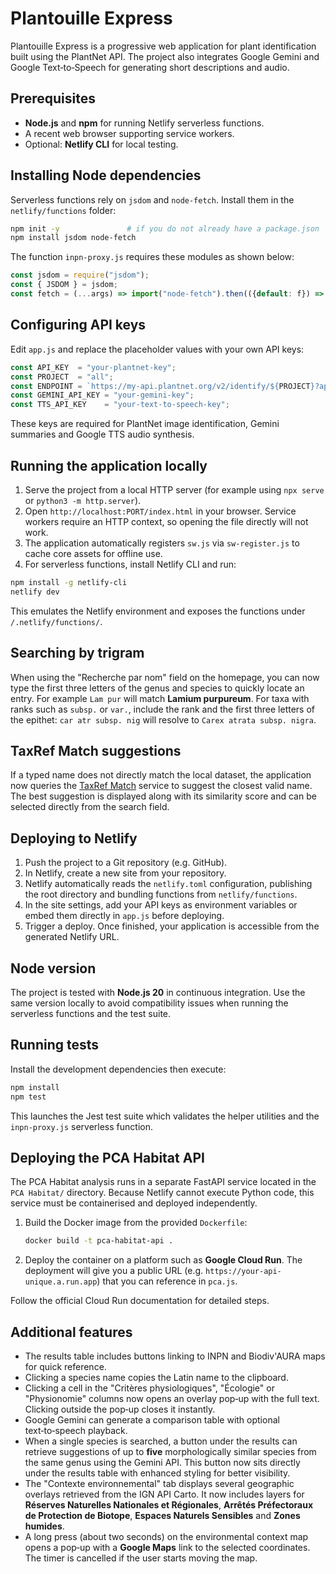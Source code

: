 # Plantouille Express

Plantouille Express is a progressive web application for plant identification built using the PlantNet API. The project also integrates Google Gemini and Google Text‑to‑Speech for generating short descriptions and audio.

## Prerequisites

- **Node.js** and **npm** for running Netlify serverless functions.
- A recent web browser supporting service workers.
- Optional: **Netlify CLI** for local testing.

## Installing Node dependencies

Serverless functions rely on `jsdom` and `node-fetch`. Install them in the `netlify/functions` folder:

```bash
npm init -y               # if you do not already have a package.json
npm install jsdom node-fetch
```

The function `inpn-proxy.js` requires these modules as shown below:

```javascript
const jsdom = require("jsdom");
const { JSDOM } = jsdom;
const fetch = (...args) => import("node-fetch").then(({default: f}) => f(...args));
```

## Configuring API keys

Edit `app.js` and replace the placeholder values with your own API keys:

```javascript
const API_KEY  = "your-plantnet-key";
const PROJECT  = "all";
const ENDPOINT = `https://my-api.plantnet.org/v2/identify/${PROJECT}?api-key=${API_KEY}`;
const GEMINI_API_KEY = "your-gemini-key";
const TTS_API_KEY    = "your-text-to-speech-key";
```

These keys are required for PlantNet image identification, Gemini summaries and Google TTS audio synthesis.

## Running the application locally

1. Serve the project from a local HTTP server (for example using `npx serve` or `python3 -m http.server`).
2. Open `http://localhost:PORT/index.html` in your browser. Service workers require an HTTP context, so opening the file directly will not work.
3. The application automatically registers `sw.js` via `sw-register.js` to cache core assets for offline use.
4. For serverless functions, install Netlify CLI and run:

```bash
npm install -g netlify-cli
netlify dev
```

This emulates the Netlify environment and exposes the functions under `/.netlify/functions/`.

## Searching by trigram

When using the "Recherche par nom" field on the homepage, you can now type the
first three letters of the genus and species to quickly locate an entry. For
example `Lam pur` will match **Lamium purpureum**. For taxa with ranks such as
`subsp.` or `var.`, include the rank and the first three letters of the epithet:
`car atr subsp. nig` will resolve to `Carex atrata subsp. nigra`.

## TaxRef Match suggestions

If a typed name does not directly match the local dataset, the application now
queries the [TaxRef Match](https://taxref.mnhn.fr/taxref-match) service to
suggest the closest valid name. The best suggestion is displayed along with its
similarity score and can be selected directly from the search field.

## Deploying to Netlify

1. Push the project to a Git repository (e.g. GitHub).
2. In Netlify, create a new site from your repository.
3. Netlify automatically reads the `netlify.toml` configuration, publishing the root directory and bundling functions from `netlify/functions`.
4. In the site settings, add your API keys as environment variables or embed them directly in `app.js` before deploying.
5. Trigger a deploy. Once finished, your application is accessible from the generated Netlify URL.

## Node version

The project is tested with **Node.js 20** in continuous integration. Use the same
version locally to avoid compatibility issues when running the serverless
functions and the test suite.

## Running tests

Install the development dependencies then execute:

```bash
npm install
npm test
```

This launches the Jest test suite which validates the helper utilities and the
`inpn-proxy.js` serverless function.

## Deploying the PCA Habitat API

The PCA Habitat analysis runs in a separate FastAPI service located in the
`PCA Habitat/` directory. Because Netlify cannot execute Python code, this
service must be containerised and deployed independently.

1. Build the Docker image from the provided `Dockerfile`:

   ```bash
   docker build -t pca-habitat-api .
   ```

2. Deploy the container on a platform such as **Google Cloud Run**. The
   deployment will give you a public URL (e.g. `https://your-api-unique.a.run.app`)
   that you can reference in `pca.js`.

Follow the official Cloud Run documentation for detailed steps.

## Additional features

- The results table includes buttons linking to INPN and Biodiv'AURA maps for
  quick reference.
- Clicking a species name copies the Latin name to the clipboard.
- Clicking a cell in the "Critères physiologiques", "Écologie" or "Physionomie"
  columns now opens an overlay pop‑up with the full text. Clicking outside the
  pop‑up closes it instantly.
- Google Gemini can generate a comparison table with optional text‑to‑speech
  playback.
- When a single species is searched, a button under the results can retrieve
  suggestions of up to **five** morphologically similar species from the same
  genus using the Gemini API. This button now sits directly under the results
  table with enhanced styling for better visibility.
- The "Contexte environnemental" tab displays several geographic overlays
  retrieved from the IGN API Carto. It now includes layers for **Réserves
  Naturelles Nationales et Régionales**, **Arrêtés Préfectoraux de Protection de
  Biotope**, **Espaces Naturels Sensibles** and **Zones humides**.
- A long press (about two seconds) on the environmental context map opens a
  pop‑up with a **Google Maps** link to the selected coordinates. The timer is
  cancelled if the user starts moving the map.

